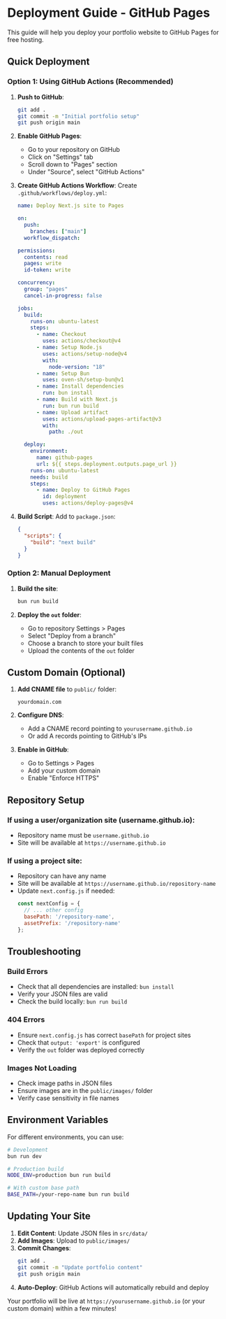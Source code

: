 # Deployment Guide - GitHub Pages

This guide will help you deploy your portfolio website to GitHub Pages for free hosting.

## Quick Deployment

### Option 1: Using GitHub Actions (Recommended)

1. **Push to GitHub**:
   ```bash
   git add .
   git commit -m "Initial portfolio setup"
   git push origin main
   ```

2. **Enable GitHub Pages**:
   - Go to your repository on GitHub
   - Click on "Settings" tab
   - Scroll down to "Pages" section
   - Under "Source", select "GitHub Actions"

3. **Create GitHub Actions Workflow**:
   Create `.github/workflows/deploy.yml`:
   ```yaml
   name: Deploy Next.js site to Pages

   on:
     push:
       branches: ["main"]
     workflow_dispatch:

   permissions:
     contents: read
     pages: write
     id-token: write

   concurrency:
     group: "pages"
     cancel-in-progress: false

   jobs:
     build:
       runs-on: ubuntu-latest
       steps:
         - name: Checkout
           uses: actions/checkout@v4
         - name: Setup Node.js
           uses: actions/setup-node@v4
           with:
             node-version: "18"
         - name: Setup Bun
           uses: oven-sh/setup-bun@v1
         - name: Install dependencies
           run: bun install
         - name: Build with Next.js
           run: bun run build
         - name: Upload artifact
           uses: actions/upload-pages-artifact@v3
           with:
             path: ./out

     deploy:
       environment:
         name: github-pages
         url: ${{ steps.deployment.outputs.page_url }}
       runs-on: ubuntu-latest
       needs: build
       steps:
         - name: Deploy to GitHub Pages
           id: deployment
           uses: actions/deploy-pages@v4
   ```

4. **Build Script**: Add to `package.json`:
   ```json
   {
     "scripts": {
       "build": "next build"
     }
   }
   ```

### Option 2: Manual Deployment

1. **Build the site**:
   ```bash
   bun run build
   ```

2. **Deploy the `out` folder**:
   - Go to repository Settings > Pages
   - Select "Deploy from a branch"
   - Choose a branch to store your built files
   - Upload the contents of the `out` folder

## Custom Domain (Optional)

1. **Add CNAME file** to `public/` folder:
   ```
   yourdomain.com
   ```

2. **Configure DNS**:
   - Add a CNAME record pointing to `yourusername.github.io`
   - Or add A records pointing to GitHub's IPs

3. **Enable in GitHub**:
   - Go to Settings > Pages
   - Add your custom domain
   - Enable "Enforce HTTPS"

## Repository Setup

### If using a user/organization site (username.github.io):
- Repository name must be `username.github.io`
- Site will be available at `https://username.github.io`

### If using a project site:
- Repository can have any name
- Site will be available at `https://username.github.io/repository-name`
- Update `next.config.js` if needed:
   ```javascript
   const nextConfig = {
     // ... other config
     basePath: '/repository-name',
     assetPrefix: '/repository-name'
   };
   ```

## Troubleshooting

### Build Errors
- Check that all dependencies are installed: `bun install`
- Verify your JSON files are valid
- Check the build locally: `bun run build`

### 404 Errors
- Ensure `next.config.js` has correct `basePath` for project sites
- Check that `output: 'export'` is configured
- Verify the `out` folder was deployed correctly

### Images Not Loading
- Check image paths in JSON files
- Ensure images are in the `public/images/` folder
- Verify case sensitivity in file names

## Environment Variables

For different environments, you can use:

```bash
# Development
bun run dev

# Production build
NODE_ENV=production bun run build

# With custom base path
BASE_PATH=/your-repo-name bun run build
```

## Updating Your Site

1. **Edit Content**: Update JSON files in `src/data/`
2. **Add Images**: Upload to `public/images/`
3. **Commit Changes**:
   ```bash
   git add .
   git commit -m "Update portfolio content"
   git push origin main
   ```
4. **Auto-Deploy**: GitHub Actions will automatically rebuild and deploy

Your portfolio will be live at `https://yourusername.github.io` (or your custom domain) within a few minutes!
